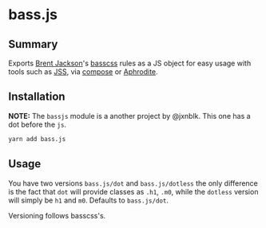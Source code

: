 # bass.js

## Summary

Exports [Brent Jackson](https://github.com/jxnblk)'s
[basscss](https://github.com/basscss/basscss) rules as a JS object for easy
usage with tools such as [JSS](https://github.com/cssinjs/jss), via
[compose](https://github.com/cssinjs/jss-compose) or
[Aphrodite](https://github.com/Khan/aphrodite).

## Installation

**NOTE:** The `bassjs` module is a another project by @jxnblk. This one has
a dot before the `js`.

```sh
yarn add bass.js
```

## Usage

You have two versions `bass.js/dot` and `bass.js/dotless` the only difference
is the fact that `dot` will provide classes as `.h1`, `.m0`, while the
`dotless` version will simply be `h1` and `m0`. Defaults to `bass.js/dot`.

Versioning follows basscss's.

